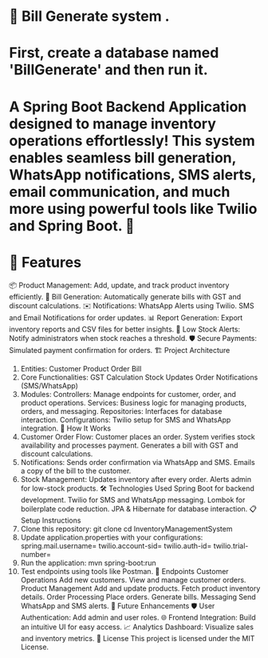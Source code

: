 # 📃 Bill Generate system .

# First, create a database named 'BillGenerate' and then run it.
# A Spring Boot Backend Application designed to manage inventory operations effortlessly! This system enables seamless bill generation, WhatsApp notifications, SMS alerts, email communication, and much more using powerful tools like Twilio and Spring Boot. 🚀

# 🌟 Features
📦 Product Management: Add, update, and track product inventory efficiently.
🧾 Bill Generation: Automatically generate bills with GST and discount calculations.
✉️ Notifications:
WhatsApp Alerts using Twilio.
SMS and Email Notifications for order updates.
📊 Report Generation: Export inventory reports and CSV files for better insights.
🔔 Low Stock Alerts: Notify administrators when stock reaches a threshold.
🛡️ Secure Payments: Simulated payment confirmation for orders.
🏗️ Project Architecture
1. Entities:
Customer
Product
Order
Bill
2. Core Functionalities:
GST Calculation
Stock Updates
Order Notifications (SMS/WhatsApp)
3. Modules:
Controllers: Manage endpoints for customer, order, and product operations.
Services: Business logic for managing products, orders, and messaging.
Repositories: Interfaces for database interaction.
Configurations: Twilio setup for SMS and WhatsApp integration.
🚀 How It Works
1. Customer Order Flow:
Customer places an order.
System verifies stock availability and processes payment.
Generates a bill with GST and discount calculations.
2. Notifications:
Sends order confirmation via WhatsApp and SMS.
Emails a copy of the bill to the customer.
3. Stock Management:
Updates inventory after every order.
Alerts admin for low-stock products.
🛠️ Technologies Used
Spring Boot for backend development.
Twilio for SMS and WhatsApp messaging.
Lombok for boilerplate code reduction.
JPA & Hibernate for database interaction.
📋 Setup Instructions
1. Clone this repository:
git clone <repository-url>
cd InventoryManagementSystem
2. Update application.properties with your configurations:
spring.mail.username=<your-email>
twilio.account-sid=<your-twilio-sid>
twilio.auth-id=<your-twilio-auth-id>
twilio.trial-number=<your-twilio-trial-number>
3. Run the application:
mvn spring-boot:run
4. Test endpoints using tools like Postman.
🧩 Endpoints
Customer Operations
Add new customers.
View and manage customer orders.
Product Management
Add and update products.
Fetch product inventory details.
Order Processing
Place orders.
Generate bills.
Messaging
Send WhatsApp and SMS alerts.
🚀 Future Enhancements
🛡️ User Authentication: Add admin and user roles.
🌐 Frontend Integration: Build an intuitive UI for easy access.
📈 Analytics Dashboard: Visualize sales and inventory metrics.
📄 License
This project is licensed under the MIT License.
